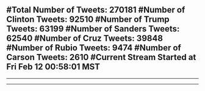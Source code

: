 #Total Number of Tweets: 270181 
#Number of Clinton Tweets: 92510
#Number of Trump Tweets: 63199
#Number of Sanders Tweets: 62540
#Number of Cruz Tweets: 39848
#Number of Rubio Tweets: 9474
#Number of Carson Tweets: 2610
#Current Stream Started at Fri Feb 12 00:58:01 MST
---
---
---
